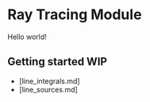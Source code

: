 # Ray Tracing Module

Hello world!

## Getting started WIP

- [line_integrals.md]
- [line_sources.md]
